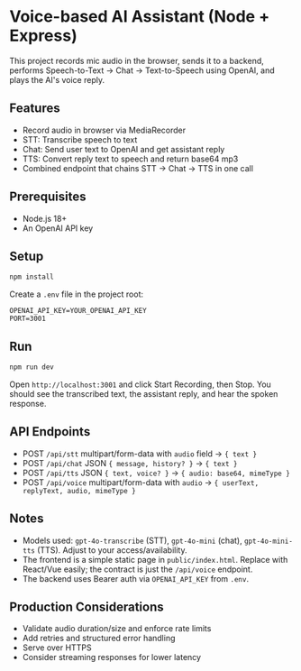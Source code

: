 # Voice-based AI Assistant (Node + Express)

This project records mic audio in the browser, sends it to a backend, performs Speech-to-Text → Chat → Text-to-Speech using OpenAI, and plays the AI's voice reply.

## Features
- Record audio in browser via MediaRecorder
- STT: Transcribe speech to text
- Chat: Send user text to OpenAI and get assistant reply
- TTS: Convert reply text to speech and return base64 mp3
- Combined endpoint that chains STT → Chat → TTS in one call

## Prerequisites
- Node.js 18+
- An OpenAI API key

## Setup

```bash
npm install
```

Create a `.env` file in the project root:

```
OPENAI_API_KEY=YOUR_OPENAI_API_KEY
PORT=3001
```

## Run

```bash
npm run dev
```

Open `http://localhost:3001` and click Start Recording, then Stop. You should see the transcribed text, the assistant reply, and hear the spoken response.

## API Endpoints
- POST `/api/stt` multipart/form-data with `audio` field → `{ text }`
- POST `/api/chat` JSON `{ message, history? }` → `{ text }`
- POST `/api/tts` JSON `{ text, voice? }` → `{ audio: base64, mimeType }`
- POST `/api/voice` multipart/form-data with `audio` → `{ userText, replyText, audio, mimeType }`

## Notes
- Models used: `gpt-4o-transcribe` (STT), `gpt-4o-mini` (chat), `gpt-4o-mini-tts` (TTS). Adjust to your access/availability.
- The frontend is a simple static page in `public/index.html`. Replace with React/Vue easily; the contract is just the `/api/voice` endpoint.
- The backend uses Bearer auth via `OPENAI_API_KEY` from `.env`.

## Production Considerations
- Validate audio duration/size and enforce rate limits
- Add retries and structured error handling
- Serve over HTTPS
- Consider streaming responses for lower latency



